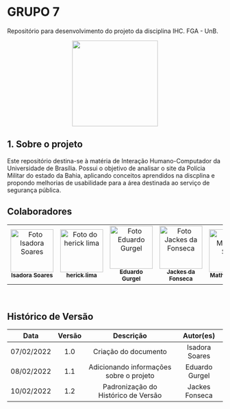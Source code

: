 # GRUPO 7

Repositório para desenvolvimento do projeto da disciplina IHC. FGA - UnB.

<div align="center">
  <img width="200" src="https://user-images.githubusercontent.com/53023400/152888293-c2aae296-6bb6-4848-99a7-23c968757385.png"/>
</div>

## 1. Sobre o projeto

Este repositório destina-se à matéria de Interação Humano-Computador da Universidade de Brasília. Possui o objetivo de analisar o site da Polícia Militar do estado da Bahia, aplicando conceitos aprendidos na discplina e propondo melhorias de usabilidade para a área destinada ao serviço de segurança pública.

## Colaboradores

<table>
  <tr>
    <td align="center">
      <a href="#">
        <img src="https://avatars.githubusercontent.com/u/54413452?v=4" width="100px;" alt="Foto Isadora Soares"/><br>
        <sub>
          <b>Isadora Soares</b>
        </sub>
      </a>
    </td>
    <td align="center">
      <a href="#">
        <img src="https://avatars.githubusercontent.com/u/48794282?v=4" width="100px;" alt="Foto do herick lima"/><br>
        <sub>
          <b>herick lima</b>
        </sub>
      </a>
    </td>
    <td align="center">
      <a href="#">
        <img src="https://avatars.githubusercontent.com/u/51385738?v=4" width="100px;" alt="Foto Eduardo Gurgel"/><br>
        <sub>
          <b>Eduardo Gurgel</b>
        </sub>
      </a>
    </td>
    <td align="center">
      <a href="#">
        <img src="https://avatars.githubusercontent.com/u/53023400?v=4" width="100px;" alt="Foto Jackes da Fonseca"/><br>
        <sub>
          <b>Jackes da Fonseca</b>
        </sub>
      </a>
    </td>
    <td align="center">
      <a href="#">
        <img src="https://avatars.githubusercontent.com/u/80415489?v=4" width="100px;" alt="Foto Matheus Salim
"/><br>
        <sub>
          <b>Matheus Salim
</b>
        </sub>
      </a>
    </td>
    <td align="center">
      <a href="#">
        <img src="https://avatars.githubusercontent.com/u/62192072?v=4" width="100px;" alt="Foto Carlos Rafael
"/><br>
        <sub>
          <b>Carlos Rafael
</b>
        </sub>
      </a>
    </td>    
</table>

<br/>

## Histórico de Versão

|    Data    | Versão |                Descrição                |   Autor(es)    |
| :--------: | :----: | :-------------------------------------: | :------------: |
| 07/02/2022 |  1.0   |          Criação do documento           | Isadora Soares |
| 08/02/2022 |  1.1   | Adicionando informações sobre o projeto | Eduardo Gurgel |
| 10/02/2022 |  1.2   |   Padronização do Histórico de Versão   | Jackes Fonseca |
